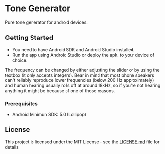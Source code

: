 # Tone Generator

Pure tone generator for android devices. 

## Getting Started

* You need to have Android SDK and Android Studio installed.
* Run the app using Android Studio or deploy the apk. to your device of choice.

The frequency can be changed by either adjusting the slider or by using the textbox (it only accepts
integers). Bear in mind that most phone speakers can't reliably reproduce lower frequencies (below 200 Hz 
approximately) and human hearing usually rolls off at around 18kHz, so if you're not hearing anything
it might be because of one of those reasons.

### Prerequisites

* Android Minimun SDK: 5.0 (Lollipop)

## License

This project is licensed under the MIT License - see the [LICENSE.md](LICENSE.md) file for details
